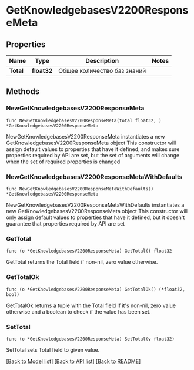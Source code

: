 # GetKnowledgebasesV2200ResponseMeta

## Properties

Name | Type | Description | Notes
------------ | ------------- | ------------- | -------------
**Total** | **float32** | Общее количество баз знаний | 

## Methods

### NewGetKnowledgebasesV2200ResponseMeta

`func NewGetKnowledgebasesV2200ResponseMeta(total float32, ) *GetKnowledgebasesV2200ResponseMeta`

NewGetKnowledgebasesV2200ResponseMeta instantiates a new GetKnowledgebasesV2200ResponseMeta object
This constructor will assign default values to properties that have it defined,
and makes sure properties required by API are set, but the set of arguments
will change when the set of required properties is changed

### NewGetKnowledgebasesV2200ResponseMetaWithDefaults

`func NewGetKnowledgebasesV2200ResponseMetaWithDefaults() *GetKnowledgebasesV2200ResponseMeta`

NewGetKnowledgebasesV2200ResponseMetaWithDefaults instantiates a new GetKnowledgebasesV2200ResponseMeta object
This constructor will only assign default values to properties that have it defined,
but it doesn't guarantee that properties required by API are set

### GetTotal

`func (o *GetKnowledgebasesV2200ResponseMeta) GetTotal() float32`

GetTotal returns the Total field if non-nil, zero value otherwise.

### GetTotalOk

`func (o *GetKnowledgebasesV2200ResponseMeta) GetTotalOk() (*float32, bool)`

GetTotalOk returns a tuple with the Total field if it's non-nil, zero value otherwise
and a boolean to check if the value has been set.

### SetTotal

`func (o *GetKnowledgebasesV2200ResponseMeta) SetTotal(v float32)`

SetTotal sets Total field to given value.



[[Back to Model list]](../README.md#documentation-for-models) [[Back to API list]](../README.md#documentation-for-api-endpoints) [[Back to README]](../README.md)


